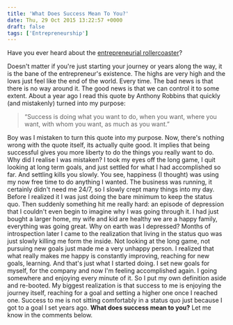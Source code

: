 ```yaml
---
title: 'What Does Success Mean To You?'
date: Thu, 29 Oct 2015 13:22:57 +0000
draft: false
tags: ['Entrepreneurship']
---
```


Have you ever heard about the [entrepreneurial rollercoaster](http://fourhourworkweek.com/2008/10/03/harnessing-entrepreneurial-manic-depression-making-the-rollercoaster-work-for-you/)?

<!--more-->

Doesn't matter if you're just starting your journey or years along the way, it is the bane of the entrepreneur's existence. The highs are very high and the lows just feel like the end of the world. Every time. The bad news is that there is no way around it. The good news is that we can control it to some extent. About a year ago I read this quote by Anthony Robbins that quickly (and mistakenly) turned into my purpose:

> “Success is doing what you want to do, when you want, where you want, with whom you want, as much as you want.”

Boy was I mistaken to turn this quote into my purpose. Now, there's nothing wrong with the quote itself, its actually quite good. It implies that being successful gives you more liberty to do the things you really want to do. Why did I realise I was mistaken? I took my eyes off the long game, I quit looking at long term goals, and just settled for what I had accomplished so far. And settling kills you slowly. You see, happiness (I thought) was using my now free time to do anything I wanted. The business was running, it certainly didn't need me 24/7, so I slowly crept many things into my day. Before I realized it I was just doing the bare minimum to keep the status quo. Then suddenly something hit me really hard: an episode of depression that I couldn't even begin to imagine why I was going through it. I had just bought a larger home, my wife and kid are healthy we are a happy family, everything was going great. Why on earth was I depressed? Months of introspection later I came to the realization that living in the status quo was just slowly killing me form the inside. Not looking at the long game, not pursuing new goals just made me a very unhappy person. I realized that what really makes me happy is constantly improving, reaching for new goals, learning. And that's just what I started doing. I set new goals for myself, for the company and now I'm feeling accomplished again. I going somewhere and enjoying every minute of it. So I put my own definition aside and re-booted. My biggest realization is that success to me is enjoying the journey itself, reaching for a goal and setting a higher one once I reached one. Success to me is not sitting comfortably in a status quo just because I got to a goal I set years ago. **What does success mean to you?** Let me know in the comments below.
